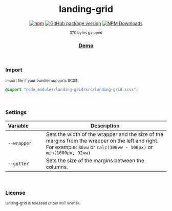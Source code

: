 <div align="center">

<br>

<h1>landing-grid</h1>

[![npm](https://img.shields.io/npm/v/landing-grid.svg?colorB=brightgreen)](https://www.npmjs.com/package/landing-grid)
[![GitHub package version](https://img.shields.io/github/package-json/v/ux-ui-pro/landing-grid.svg)](https://github.com/ux-ui-pro/landing-grid)
[![NPM Downloads](https://img.shields.io/npm/dm/landing-grid.svg?style=flat)](https://www.npmjs.org/package/landing-grid)

<sup>370 bytes gzipped</sup>
<h3><a href="https://ux-ui-pro.github.io/landing-grid/dist/">Demo</a></h3>

</div>
<br>

### Import
<sup>Import file if your bundler supports SCSS.</sup>
```SCSS
@import "node_modules/landing-grid/src/landing-grid.scss";
```
<br>

### Settings

| Variable&nbsp;&nbsp;&nbsp;&nbsp;&nbsp;&nbsp;&nbsp;&nbsp;&nbsp;   | Description                                                                                                                                                           |
| ---------------------------------------------------------------- | --------------------------------------------------------------------------------------------------------------------------------------------------------------------- |
| `--wrapper`                                                      | Sets the width of the wrapper and the size of the margins from the wrapper on the left and right. For example: `80vw` or `calc(100vw - 100px)` or `min(1600px, 92vw)` |                                                                                                                             |
| `--gutter`                                                       | Sets the size of the margins between the columns.                                                                                                                     |
<br>

### License
<sup>landing-grid is released under MIT license.</sup>